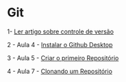 # Git 

1- [Ler artigo sobre controle de versão](https://github.com/MuvucaGames/Tutoriais/wiki/%5BWIP%5D-Tutorial-completo-sobre-versionamento-com-GIT)

2 - Aula 4 - [Instalar o Github Desktop](https://www.youtube.com/watch?v=gMh6lrXibWY&list=PLHz_AreHm4dm7ZULPAmadvNhH6vk9oNZA&index=5)

3 - Aula 5 - [Criar o primeiro Repositório](https://www.youtube.com/watch?v=5BYm7UdCrX0&list=PLHz_AreHm4dm7ZULPAmadvNhH6vk9oNZA&index=6 )

4 - Aula 7 - [Clonando um Repositório](https://www.youtube.com/watch?v=OlArEishhQg&list=PLHz_AreHm4dm7ZULPAmadvNhH6vk9oNZA&index=8)